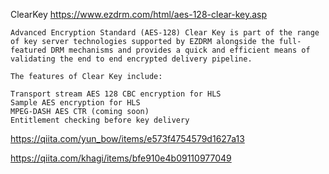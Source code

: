 ClearKey https://www.ezdrm.com/html/aes-128-clear-key.asp
```
Advanced Encryption Standard (AES-128) Clear Key is part of the range of key server technologies supported by EZDRM alongside the full-featured DRM mechanisms and provides a quick and efficient means of validating the end to end encrypted delivery pipeline.

The features of Clear Key include:

Transport stream AES 128 CBC encryption for HLS
Sample AES encryption for HLS
MPEG-DASH AES CTR (coming soon)
Entitlement checking before key delivery
```

https://qiita.com/yun_bow/items/e573f4754579d1627a13

https://qiita.com/khagi/items/bfe910e4b09110977049

